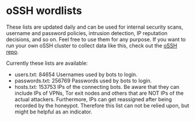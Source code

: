 # oSSH wordlists
These lists are updated daily and can be used for internal security scans, username and password policies, intrusion detection, IP reputation decisions, and so on. Feel free to use them for any purpose. If you want to run your own oSSH cluster to collect data like this, check out the [oSSH repo](https://github.com/toxyl/ossh).  

Currently these lists are available:  
- users.txt: 84654                                                                                                                                                                                                                                                                                                                                                                                                                                                                         Usernames used by bots to login. 
- passwords.txt: 256769                                                                                                                                                                                                                                                                                                                                                                                                                                                                         Passwords used by bots to login. 
- hosts.txt: 153753                                                                                                                                                                                                                                                                                                                                                                                                                                                                         IPs of the connecting bots. Be aware that they can include IPs of VPNs, Tor exit nodes and others that are NOT IPs of the actual attackers. Furthermore, IPs can get reassigned after being recorded by the honeypot. Therefore this list can not be relied upon, but might be helpful as an indicator.
